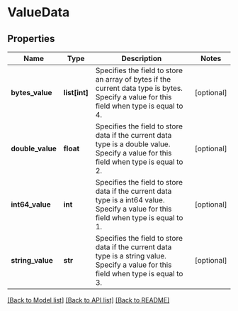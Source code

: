 # ValueData

## Properties
Name | Type | Description | Notes
------------ | ------------- | ------------- | -------------
**bytes_value** | **list[int]** | Specifies the field to store an array of bytes if the current data type is bytes. Specify a value for this field when type is equal to 4. | [optional] 
**double_value** | **float** | Specifies the field to store data if the current data type is a double value. Specify a value for this field when type is equal to 2. | [optional] 
**int64_value** | **int** | Specifies the field to store data if the current data type is a int64 value. Specify a value for this field when type is equal to 1. | [optional] 
**string_value** | **str** | Specifies the field to store data if the current data type is a string value. Specify a value for this field when type is equal to 3. | [optional] 

[[Back to Model list]](../README.md#documentation-for-models) [[Back to API list]](../README.md#documentation-for-api-endpoints) [[Back to README]](../README.md)



